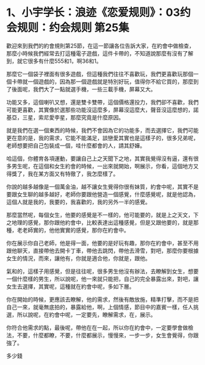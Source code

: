 # 1、小宇学长：浪迹《恋爱规则》：03约会规则：约会规则  第25集

歡迎來到我們的約會規則第25節，在這一節讓各位告訴大家，在約會中做檢查，那麼小時候我們經常去打這種電子遊戲，這件卡帶的，不知道說那麼有沒有了解到，就它很多有什麼555和1，啊36和1。

那麼它一個袋子裡面有很多遊戲，但這種我們往往不喜歡玩，我們更喜歡玩那個一個卡帶就一個遊戲的，因為那一個遊戲就是特別好玩，值得你不給它買的，那麼到了後面呢，我們大了一點就選手機，一些三載手機，屏幕又大。

功能又多，這個喇叭又想，還是雙卡雙帶，這個價格還投力，我們卻不喜歡，我們可能更喜歡，其實像於選那些功能沒這麼多，屏幕沒這麼大，聲音沒這麼想的，諾基亞，三星，索尼愛李星，那麼究竟是什麼原因。

就是我們在選一個東西的時候，我們不會因為它的功能多，而去選擇它，我們可能更在意的是，我的需求，它能不能滿足，談戀愛其實也是這樣子的，很多兄弟呢，老師想要把自己包裝成一個，哇什麼都會的人，請其舒嬅。

哈這個，你體育各項運動，要讓自己上之天聞下之地，其實我覺得沒有逼，還有很多男生呢，在這個和女生約會的時候，一出來就開始，啊展示，你看，這個地方又得獎了，我在某方面又有特徹了，我怎麼樣了。

你說的越多越像是一個萬金油，越不讓女生覺得你很有妹質，約會中呢，其實不是要跟女生聊的越多越好，老師你要跟他營造一個感覺，什麼感覺呢，就是他認為，這個人就是我的，我要的，我喜歡的，我的另外一半的感覺。

那麼當然呢，每個女生，他要的感覺是不一樣的，他可能要的，就是上之天文，下之地理的感覺，那你跟他約會中，比較表達出這種感覺，但是又跟他要的，就是那種，老老師實的，他他實實的感覺，那你在約會中。

你在展示你自己老師，他是得一面，他要的是好玩有趣，那你在約會中，甚至不用跟他聊天，直接帶他去開卡丁車，帶他去跳閃，帶他去滑雪，對吧，那麼你要根據女生的情況，而來，讓他有，你就是適合他，你就是，跟他。

氣和的，這樣子用感覺，但是往往呢，很多男生他沒有辦法，去瞭解到女生，想要一個什麼樣的男生，所以說呢，他一來就只能把，自己的完全暴露出來，對吧，讓女生去選擇，其實呢，這種就在約會中呢，多如下層。

你在開始的時候，更應該去瞭解，他的需求，然後有敵放施，精準打擊，而不是把自己一來，就毫無底拍的，暴露給他，啊，上個情感，節目中的嘉賓一樣，任人挑選，所以說呢，在約會中呢，一定要先，瞭解需求，在，展示。

你符合他需求的點，最後呢，帶他在在一起，所以你在約會中，一定要學會做檢法，不要，什麼都瞭，不要，什麼都展示，慢慢來，一步一步，女生會覺得，你跟強了。

多少錢